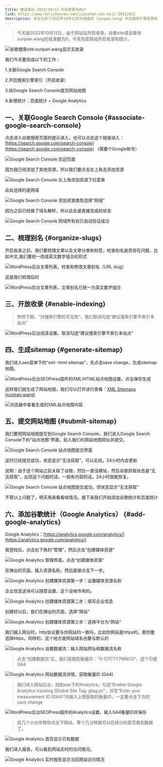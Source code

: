 ```yaml
---
title: 建站笔记-2022/10/12-开启收录与统计
link: https://www.dulizhanseo.com/jianzhan-seo-biji-20221012
description: 本文记录了2022年10月12日为询盘网（xunpan.wang）开启搜索引擎收录和添加网站统计功能的步骤，包括关联Google Search Console、梳理文章别名、开放搜索引擎索引、生成并提交sitemap，以及添加百度统计和Google Analytics。
---
```


> 今天是2022年10月12日，由于网站没开启收录。谷歌site语法查询xunpan.wang的收录数为0，今天先给网站开启收录和统计。

![谷歌搜索site:xunpan.wang显示无收录](https://cos.files.maozhishi.com/wp-content/uploads/1665556285969.png)

我们今天要完成以下的工作：

1.关联Google Search Console

2.开启搜索引擎索引（开启收录）

3.给Google Search Console提交网站地图

4.新增统计：百度统计 + Google Analytics

## 一、关联Google Search Console {#associate-google-search-console}

点击进入谷歌搜索页面的提示进入，也可以点击这个链接进入：[https://search.google.com/search-console](https://search.google.com/search-console) （需要个Google账号）

![Google Search Console 欢迎页面](https://cos.files.maozhishi.com/wp-content/uploads/1665557449133.png)

因为我已经添加了其他资源，所以我们要点击左上角去添加资源

![Google Search Console 左上角添加资源下拉菜单](https://cos.files.maozhishi.com/wp-content/uploads/1665557843574.png)

此处选择的是网域

![Google Search Console 添加资源类型选择“网域”](https://cos.files.maozhishi.com/wp-content/uploads/1665557886470.png)

因为之前已经做了域名解析，所以此处是直接完成的状态

![Google Search Console 网域所有权已自动验证成功](https://cos.files.maozhishi.com/wp-content/uploads/1665557953303.png)

## 二、梳理别名 {#organize-slugs}

开启收录之前，我们要梳理文章以及文章分类和标签，检查别名是否存在问题，比如中文,我们要统一改成英文数字组合的形式

![WordPress后台文章列表，检查和修改文章别名（URL slug）](https://cos.files.maozhishi.com/wp-content/uploads/1665558885584.png)

这是我们梳理后的

![WordPress后台文章列表，文章别名已统一为英文数字组合](https://cos.files.maozhishi.com/wp-content/uploads/1665559940481.png)

## 三、开放收录 {#enable-indexing}

> 参照下图，“对搜索引擎的可见性”，我们取消勾选“建议搜索引擎不索引本站点”

![WordPress后台阅读设置，取消勾选“建议搜索引擎不索引本站点”](https://cos.files.maozhishi.com/wp-content/uploads/1665560091013.png)

## 四、生成sitemap {#generate-sitemap}

我们进入seo菜单下的“xml -html sitemap”，先点击save change，生成sitemap地图。

![WordPress后台SEOPress插件的XML/HTML站点地图设置，点击保存生成](https://cos.files.maozhishi.com/wp-content/uploads/1665560257495.png)

这样我们就生成了网站地图，我们可以打开进行查看：[XML Sitemaps (xunpan.wang)](https://www.dulizhanseo.com/sitemaps.xml)

![浏览器中查看生成的XML站点地图内容](https://cos.files.maozhishi.com/wp-content/uploads/1665560440801.png)

## 五、提交网站地图 {#submit-sitemap}

我们要把网站地图提交到Google Search Console，我们进入Google Search Console下的“站点地图”界面，贴入我们的网站地图网址并提交。

![Google Search Console 站点地图提交界面](https://cos.files.maozhishi.com/wp-content/uploads/1665560602476.png)

这时已经提交成功，状态显示“无法获取”，可以无视，24小时内会更新

说明：由于这个网站之前关联了谷歌，然后一直没建站，然后谷歌抓取状态是“无法获取”，出现这个问题的话，一般有内容的话，24小时就能恢复。

![Google Search Console 站点地图提交成功，但状态显示“无法获取”](https://cos.files.maozhishi.com/wp-content/uploads/1665560660137.png)

不管以上问题了，明天再来看看啥情况。接下来我们开始添加谷歌统计和百度统计

## 六、添加谷歌统计（Google Analytics） {#add-google-analytics}

Google Analytics：[https://analytics.google.com/analytics/](https://analytics.google.com/analytics/)

我登陆后，点击右下角的“管理”，然后点击“创建媒体资源”

![Google Analytics 管理界面，点击“创建媒体资源”](https://cos.files.maozhishi.com/wp-content/uploads/1665562009756.png)

在弹出的页面，输入资源名称，然后直接点击下一步。

![Google Analytics 创建媒体资源第一步：设置媒体资源名称](https://cos.files.maozhishi.com/wp-content/uploads/1665562240657.png)

企业信息这块可以随意设置，这个没啥作用的。

![Google Analytics 创建媒体资源第二步：填写企业信息](https://cos.files.maozhishi.com/wp-content/uploads/1665562327558.png)

创建好以后，我们在弹出的页面，选择“网站”

![Google Analytics 创建媒体资源第三步：选择平台为“网站”](https://cos.files.maozhishi.com/wp-content/uploads/1665562426800.png)

我们输入网址时，http协议要与你网站的一致吗，比如你网站是https的，那你要选择https，同样的，这个地方是网站域名也要与默认的

![Google Analytics 设置数据流：输入网站网址和数据流名称](https://cos.files.maozhishi.com/wp-content/uploads/1665562698345.png)

> 点击“创建数据流”后，我们获取到衡量ID：“G-D7CTY7MNCG”，这个ID是GA4

![Google Analytics 网站数据流详情，获取衡量ID (GA4)](https://cos.files.maozhishi.com/wp-content/uploads/1665562799752.png)

> 我们进入网站后台，找到seo下的Analytics，勾选“Enable Google Analytics tracking (Global Site Tag: gtag.js)”，并在“Enter your measurement ID (GA4)”内输入上图获取的衡量ID，一定要点击下方的save change

![WordPress后台SEOPress插件的Analytics设置，输入GA4衡量ID并保存](https://cos.files.maozhishi.com/wp-content/uploads/1665562886126.png)

> 找几个小伙伴帮你点击下网站，等个几分钟就可以在统计的首页看到数据了。

![Google Analytics 首页显示已有数据](https://cos.files.maozhishi.com/wp-content/uploads/1665563684803.png)

我们进入报告，可以看到网站实时的访问情况。

![Google Analytics 实时报告显示当前网站访问情况](https://cos.files.maozhishi.com/wp-content/uploads/1665568032086.png)
